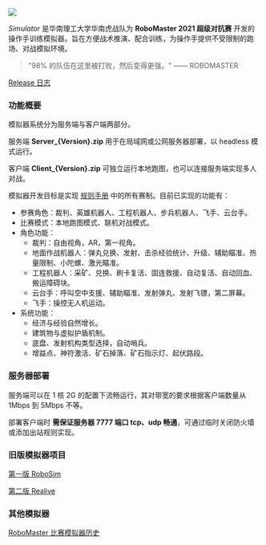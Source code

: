 ![](Images/Simulatior.png)

*Simulator* 是华南理工大学华南虎战队为 **RoboMaster 2021 超级对抗赛** 开发的操作手训练模拟器。旨在方便战术推演、配合训练，为操作手提供不受限制的跑场、对战模拟环境。

> "98% 的队伍在这里被打败，然后变得更强。" —— ROBOMASTER

[Release 日志](Releases.md)

### 功能概要

模拟器系统分为服务端与客户端两部分。

服务端 **Server_{Version}.zip** 用于在局域网或公网服务器部署，以 headless 模式运行。

客户端 **Client_{Version}.zip** 可独立运行本地跑图，也可以连接服务端实现多人对战。

模拟器开发目标是实现 [规则手册](https://www.robomaster.com/zh-CN/resource/pages/announcement/1191) 中的所有赛制。目前已实现的功能有：

+ 参赛角色：裁判、英雄机器人、工程机器人、步兵机器人、飞手、云台手。
+ 比赛模式：本地跑图模式、联机对战模式。
+ 角色功能：
  + 裁判：自由视角，AR，第一视角。
  + 地面作战机器人：弹丸兑换、发射、击杀经验统计、升级、辅助瞄准、热量限制、小陀螺、激光瞄准。
  + 工程机器人：采矿、兑换、刷卡复活、固连救援、自动复活、自动回血、搬运障碍块。
  + 云台手：呼叫空中支援、辅助瞄准、发射弹丸、发射飞镖，第二屏幕。
  + 飞手：操控无人机运动。
+ 系统功能：
  + 经济与经验自然增长。
  + 建筑物与虚拟护盾机制。
  + 底盘、发射机构类型选择，自动哨兵。
  + 增益点、神符激活、矿石掉落、矿石指示灯、起伏路段。

### 服务器部署

服务端可以在 1 核 2G 的配置下流畅运行，其对带宽的要求根据客户端数量从 1Mbps 到 5Mbps 不等。

部署客户端时 **需保证服务器 7777 端口 tcp、udp 畅通**，可通过临时关闭防火墙或添加出站规则实现。


### 旧版模拟器项目

[第一版 RoboSim](https://github.com/scutbot/RoboSim) 

[第二版 Realive](https://github.com/scutbot/Realive)

### 其他模拟器

[RoboMaster 比赛模拟器历史](History.md)